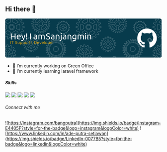 ## Hi there 👋

![sanjangmin](img/github-header-image.png)

<!--
**sanjangmin/sanjangmin** is a ✨ _special_ ✨ repository because its `README.md` (this file) appears on your GitHub profile.

Here are some ideas to get you started:

- 🔭 I’m currently working on ...
- 🌱 I’m currently learning ...
- 👯 I’m looking to collaborate on ...
- 🤔 I’m looking for help with ...
- 💬 Ask me about ...
- 📫 How to reach me: ...
- 😄 Pronouns: ...
- ⚡ Fun fact: ...
-->

- 🔭 I’m currently working on Green Office
- 🌱 I’m currently learning laravel framework

##### Skills

<img src="https://img.shields.io/badge/HTML5-E34F26?style=for-the-badge&logo=html5&logoColor=white" />
<img src="https://img.shields.io/badge/CSS3-1572B6?style=for-the-badge&logo=css3&logoColor=white" />
<img src="https://img.shields.io/badge/JavaScript-323330?style=for-the-badge&logo=javascript&logoColor=F7DF1E" />
<img src="https://img.shields.io/badge/PHP-777BB4?style=for-the-badge&logo=php&logoColor=white" />
<img src="https://img.shields.io/badge/Laravel-FF2D20?style=for-the-badge&logo=laravel&logoColor=white" />

###### Connect with me

![https://instagram.com/bangputra](https://img.shields.io/badge/Instagram-E4405F?style=for-the-badge&logo=instagram&logoColor=white) ![https://www.linkedin.com/in/ade-putra-setiawan](https://img.shields.io/badge/LinkedIn-0077B5?style=for-the-badge&logo=linkedin&logoColor=white)
